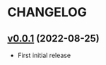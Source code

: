 # CHANGELOG

## [v0.0.1](https://github.com/NubeIO/rubix-edge-bios/tree/v0.0.1) (2022-08-25)

- First initial release
